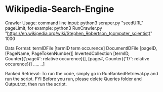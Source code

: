 # Wikipedia-Search-Engine

Crawler Usage:
command line input: python3 scraper.py "seedURL" pageLimit,
for example: python3 RunCrawler.py "https://en.wikipedia.org/wiki/Stephen_Robertson_(computer_scientist)" 1000


Data Format:
termIDFile [termID term occurence]
DocumentIDFile [pageID, [PageName, PageTokenNumber]]
InvertedCollection [termID, Counter({'page#': relative occurence})], [page#, Counter({'17': relative occurence})] ..... ..]


Ranked Retrieval: 
To run the code, simply go in RunRankedRetrieval.py and run the script.
FYI Before you run, please delete Queries folder and Output.txt, then run the script.


